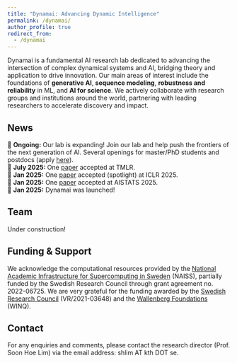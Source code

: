 ```yaml
---
title: "Dynamai: Advancing Dynamic Intelligence"
permalink: /dynamai/
author_profile: true
redirect_from:
  - /dynamai
---
```


Dynamai is a fundamental AI research lab dedicated to advancing the intersection of complex dynamical systems and AI, bridging theory and application to drive innovation. Our main areas of interest include the foundations of **generative AI**, **sequence modeling**, **robustness and reliability** in ML, and **AI for science**. We actively collaborate with research groups and institutions around the world, partnering with leading researchers to accelerate discovery and impact.
<br>

## News
📣 **Ongoing:** Our lab is expanding! Join our lab and help push the frontiers of the next generation of AI. Several openings for master/PhD students and postdocs (apply [here](https://academicjobsonline.org/ajo/jobs/30017)).
<br>
📣 **July 2025:** One [paper](https://arxiv.org/abs/2410.03229) accepted at TMLR. 
<br>
📣 **Jan 2025:** One [paper](https://openreview.net/forum?id=wkHcXDv7cv) accepted (spotlight) at ICLR 2025.
<br>
📣 **Jan 2025:** One [paper](https://arxiv.org/abs/2212.00228) accepted at AISTATS 2025.
<br>
📣 **Jan 2025:** Dynamai was launched!
<br>

## Team
Under construction! 
<br>

## Funding & Support 
We acknowledge the computational resources provided by the [National Academic Infrastructure for Supercomputing in Sweden](https://www.naiss.se/) (NAISS), partially funded by the Swedish Research Council through grant agreement no. 2022-06725. We are very grateful for the funding awarded by the [Swedish Research Council](https://www.vr.se/english.html) (VR/2021-03648) and the [Wallenberg Foundations](https://www.wallenberg.org/en) (WINQ).
<br>

## Contact 
For any enquiries and comments, please contact the research director (Prof. Soon Hoe Lim) via the email address: shlim AT kth DOT se. 
